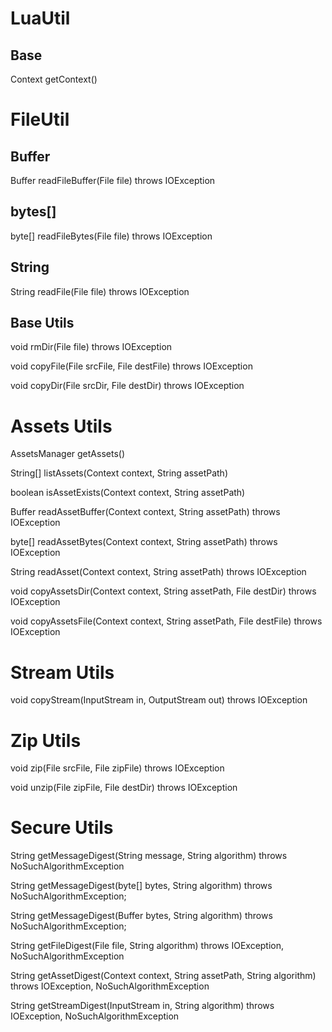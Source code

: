 # LuaUtil

## Base

Context getContext()

# FileUtil

## Buffer

Buffer readFileBuffer(File file) throws IOException

## bytes[]

byte[] readFileBytes(File file) throws IOException

## String

String readFile(File file) throws IOException

## Base Utils

void rmDir(File file) throws IOException

void copyFile(File srcFile, File destFile) throws IOException

void copyDir(File srcDir, File destDir) throws IOException

# Assets Utils

AssetsManager getAssets()

String[] listAssets(Context context, String assetPath)

boolean isAssetExists(Context context, String assetPath)

Buffer readAssetBuffer(Context context, String assetPath) throws IOException

byte[] readAssetBytes(Context context, String assetPath) throws IOException

String readAsset(Context context, String assetPath) throws IOException

void copyAssetsDir(Context context, String assetPath, File destDir) throws IOException

void copyAssetsFile(Context context, String assetPath, File destFile) throws IOException

# Stream Utils

void copyStream(InputStream in, OutputStream out) throws IOException

# Zip Utils

void zip(File srcFile, File zipFile) throws IOException

void unzip(File zipFile, File destDir) throws IOException

# Secure Utils

String getMessageDigest(String message, String algorithm) throws NoSuchAlgorithmException

String getMessageDigest(byte[] bytes, String algorithm) throws NoSuchAlgorithmException;

String getMessageDigest(Buffer bytes, String algorithm) throws NoSuchAlgorithmException;

String getFileDigest(File file, String algorithm) throws IOException, NoSuchAlgorithmException

String getAssetDigest(Context context, String assetPath, String algorithm) throws IOException, NoSuchAlgorithmException

String getStreamDigest(InputStream in, String algorithm) throws IOException, NoSuchAlgorithmException
